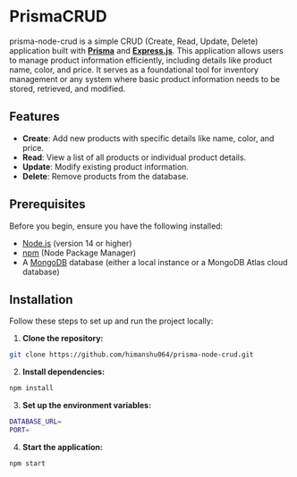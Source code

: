 # PrismaCRUD
prisma-node-crud is a simple CRUD (Create, Read, Update, Delete) application built with [**Prisma**](https://www.prisma.io/) and [**Express.js**](https://expressjs.com/). This application allows users to manage product information efficiently, including details like product name, color, and price. It serves as a foundational tool for inventory management or any system where basic product information needs to be stored, retrieved, and modified.
## Features
- **Create**: Add new products with specific details like name, color, and price.
- **Read**: View a list of all products or individual product details.
- **Update**: Modify existing product information.
- **Delete**: Remove products from the database.

## Prerequisites

Before you begin, ensure you have the following installed:
- [Node.js](https://nodejs.org/) (version 14 or higher)
- [npm](https://www.npmjs.com/) (Node Package Manager)
- A [MongoDB](https://www.mongodb.com/) database (either a local instance or a MongoDB Atlas cloud database)
## Installation

Follow these steps to set up and run the project locally:

1. **Clone the repository:**

```bash
git clone https://github.com/himanshu064/prisma-node-crud.git
```
2. **Install dependencies:**

```bash
npm install
```
3. **Set up the environment variables:**
```bash
DATABASE_URL=
PORT=
```
4. **Start the application:**
```bash
npm start
```